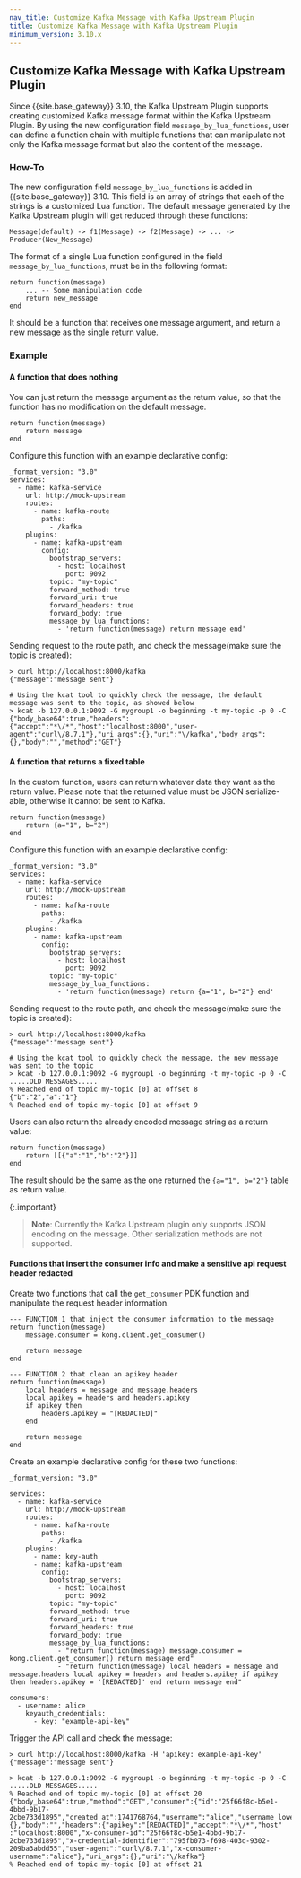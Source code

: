 ```yaml
---
nav_title: Customize Kafka Message with Kafka Upstream Plugin
title: Customize Kafka Message with Kafka Upstream Plugin
minimum_version: 3.10.x
---
```


## Customize Kafka Message with Kafka Upstream Plugin

Since {{site.base_gateway}} 3.10, the Kafka Upstream Plugin supports creating customized Kafka message format within the Kafka Upstream Plugin.
By using the new configuration field `message_by_lua_functions`, user can define a function chain with multiple functions that can manipulate not only the Kafka message format but also the content of the message.

### How-To

The new configuration field `message_by_lua_functions` is added in {{site.base_gateway}} 3.10. This field is an array of strings that each of the strings is a customized Lua function. The default message generated by the Kafka Upstream plugin will get reduced through these functions:

```
Message(default) -> f1(Message) -> f2(Message) -> ... -> Producer(New_Message)
```

The format of a single Lua function configured in the field `message_by_lua_functions`, must be in the following format:

```
return function(message)
    ... -- Some manipulation code
    return new_message
end
```

It should be a function that receives one message argument, and return a new message as the single return value.

### Example


#### A function that does nothing

You can just return the message argument as the return value, so that the function has no modification on the default message.

```
return function(message)
    return message
end
```

Configure this function with an example declarative config:

```
_format_version: "3.0"
services:
  - name: kafka-service
    url: http://mock-upstream
    routes:
      - name: kafka-route
        paths:
          - /kafka
    plugins:
      - name: kafka-upstream
        config:
          bootstrap_servers:
            - host: localhost
              port: 9092
          topic: "my-topic"
          forward_method: true
          forward_uri: true
          forward_headers: true
          forward_body: true
          message_by_lua_functions:
            - 'return function(message) return message end'
```

Sending request to the route path, and check the message(make sure the topic is created):

```
> curl http://localhost:8000/kafka
{"message":"message sent"}

# Using the kcat tool to quickly check the message, the default message was sent to the topic, as showed below
> kcat -b 127.0.0.1:9092 -G mygroup1 -o beginning -t my-topic -p 0 -C
{"body_base64":true,"headers":{"accept":"*\/*","host":"localhost:8000","user-agent":"curl\/8.7.1"},"uri_args":{},"uri":"\/kafka","body_args":{},"body":"","method":"GET"}
```


#### A function that returns a fixed table

In the custom function, users can return whatever data they want as the return value. Please note that the returned value must be JSON serialize-able, otherwise it cannot be sent to Kafka.

```
return function(message)
    return {a="1", b="2"}
end
```

Configure this function with an example declarative config:

```
_format_version: "3.0"
services:
  - name: kafka-service
    url: http://mock-upstream
    routes:
      - name: kafka-route
        paths:
          - /kafka
    plugins:
      - name: kafka-upstream
        config:
          bootstrap_servers:
            - host: localhost
              port: 9092
          topic: "my-topic"
          message_by_lua_functions:
            - 'return function(message) return {a="1", b="2"} end'
```

Sending request to the route path, and check the message(make sure the topic is created):

```
> curl http://localhost:8000/kafka
{"message":"message sent"}

# Using the kcat tool to quickly check the message, the new message was sent to the topic
> kcat -b 127.0.0.1:9092 -G mygroup1 -o beginning -t my-topic -p 0 -C
.....OLD MESSAGES.....
% Reached end of topic my-topic [0] at offset 8
{"b":"2","a":"1"}
% Reached end of topic my-topic [0] at offset 9
```

Users can also return the already encoded message string as a return value:

```
return function(message)
    return [[{"a":"1","b":"2"}]]
end
```

The result should be the same as the one returned the `{a="1", b="2"}` table as return value.

{:.important}
> **Note**: Currently the Kafka Upstream plugin only supports JSON encoding on the message. Other serialization methods are not supported.


#### Functions that insert the consumer info and make a sensitive api request header redacted

Create two functions that call the `get_consumer` PDK function and manipulate the request header information.

```
--- FUNCTION 1 that inject the consumer information to the message
return function(message)
    message.consumer = kong.client.get_consumer()

    return message
end
```

```
--- FUNCTION 2 that clean an apikey header
return function(message)
    local headers = message and message.headers
    local apikey = headers and headers.apikey
    if apikey then
        headers.apikey = "[REDACTED]"
    end

    return message
end
```

Create an example declarative config for these two functions:

```
_format_version: "3.0"

services:
  - name: kafka-service
    url: http://mock-upstream
    routes:
      - name: kafka-route
        paths:
          - /kafka
    plugins:
      - name: key-auth
      - name: kafka-upstream
        config:
          bootstrap_servers:
            - host: localhost
              port: 9092
          topic: "my-topic"
          forward_method: true
          forward_uri: true
          forward_headers: true
          forward_body: true
          message_by_lua_functions:
            - "return function(message) message.consumer = kong.client.get_consumer() return message end"
            - "return function(message) local headers = message and message.headers local apikey = headers and headers.apikey if apikey then headers.apikey = '[REDACTED]' end return message end"

consumers:
  - username: alice
    keyauth_credentials:
      - key: "example-api-key"
```

Trigger the API call and check the message:

```
> curl http://localhost:8000/kafka -H 'apikey: example-api-key'
{"message":"message sent"}

> kcat -b 127.0.0.1:9092 -G mygroup1 -o beginning -t my-topic -p 0 -C
.....OLD MESSAGES.....
% Reached end of topic my-topic [0] at offset 20
{"body_base64":true,"method":"GET","consumer":{"id":"25f66f8c-b5e1-4bbd-9b17-2cbe733d1895","created_at":1741768764,"username":"alice","username_lower":"alice","type":0,"updated_at":1741768764},"body_args":{},"body":"","headers":{"apikey":"[REDACTED]","accept":"*\/*","host"
:"localhost:8000","x-consumer-id":"25f66f8c-b5e1-4bbd-9b17-2cbe733d1895","x-credential-identifier":"795fb073-f698-403d-9302-209ba3abdd55","user-agent":"curl\/8.7.1","x-consumer-username":"alice"},"uri_args":{},"uri":"\/kafka"}
% Reached end of topic my-topic [0] at offset 21
```
